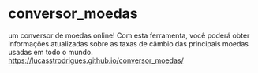 # conversor_moedas
um conversor de moedas online! Com esta ferramenta, você poderá obter informações atualizadas sobre as taxas de câmbio das principais moedas usadas em todo o mundo.
https://lucasstrodrigues.github.io/conversor_moedas/
